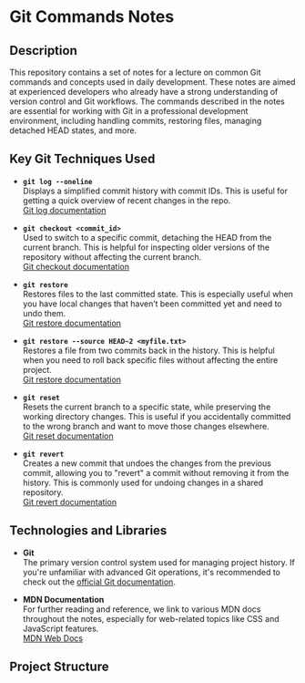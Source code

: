 # Git Commands Notes

## Description

This repository contains a set of notes for a lecture on common Git commands and concepts used in daily development. These notes are aimed at experienced developers who already have a strong understanding of version control and Git workflows. The commands described in the notes are essential for working with Git in a professional development environment, including handling commits, restoring files, managing detached HEAD states, and more.

## Key Git Techniques Used

- **`git log --oneline`**  
  Displays a simplified commit history with commit IDs. This is useful for getting a quick overview of recent changes in the repo.  
  [Git log documentation](https://git-scm.com/docs/git-log)

- **`git checkout <commit_id>`**  
  Used to switch to a specific commit, detaching the HEAD from the current branch. This is helpful for inspecting older versions of the repository without affecting the current branch.  
  [Git checkout documentation](https://git-scm.com/docs/git-checkout)

- **`git restore`**  
  Restores files to the last committed state. This is especially useful when you have local changes that haven’t been committed yet and need to undo them.  
  [Git restore documentation](https://git-scm.com/docs/git-restore)

- **`git restore --source HEAD~2 <myfile.txt>`**  
  Restores a file from two commits back in the history. This is helpful when you need to roll back specific files without affecting the entire project.  
  [Git restore documentation](https://git-scm.com/docs/git-restore)

- **`git reset`**  
  Resets the current branch to a specific state, while preserving the working directory changes. This is useful if you accidentally committed to the wrong branch and want to move those changes elsewhere.  
  [Git reset documentation](https://git-scm.com/docs/git-reset)

- **`git revert`**  
  Creates a new commit that undoes the changes from the previous commit, allowing you to "revert" a commit without removing it from the history. This is commonly used for undoing changes in a shared repository.  
  [Git revert documentation](https://git-scm.com/docs/git-revert)

## Technologies and Libraries

- **Git**  
  The primary version control system used for managing project history. If you're unfamiliar with advanced Git operations, it's recommended to check out the [official Git documentation](https://git-scm.com/doc).

- **MDN Documentation**  
  For further reading and reference, we link to various MDN docs throughout the notes, especially for web-related topics like CSS and JavaScript features.  
  [MDN Web Docs](https://developer.mozilla.org/en-US/)

## Project Structure

